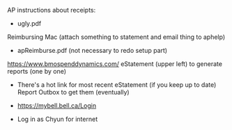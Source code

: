 
AP instructions about receipts:
* ugly.pdf

Reimbursing Mac (attach something to statement and email thing to aphelp)
* apReimburse.pdf (not necessary to redo setup part)

https://www.bmospenddynamics.com/
eStatement (upper left) to generate reports (one by one)
* There's a hot link for most recent eStatement (if you keep up to date)
Report Outbox to get them (eventually)

* https://mybell.bell.ca/Login
* Log in as Chyun for internet
